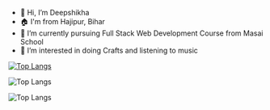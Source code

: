 - 👋 Hi, I’m Deepshikha
- 🏠 I'm from Hajipur, Bihar
- 🌱 I’m currently pursuing Full Stack Web Development Course from Masai School
- 👀 I’m interested in doing Crafts and listening to music

[![Top Langs](https://github-readme-stats.vercel.app/api/top-langs/?username=Deep-06)](https://github.com/Deep-06/github-readme-stats)

![Top Langs](https://github-readme-stats.vercel.app/api/top-langs/?username=Deep-06&size_weight=0.5&count_weight=0.5)

![Top Langs](https://github-readme-stats.vercel.app/api/top-langs/?username=Deep-06&layout=compact)

